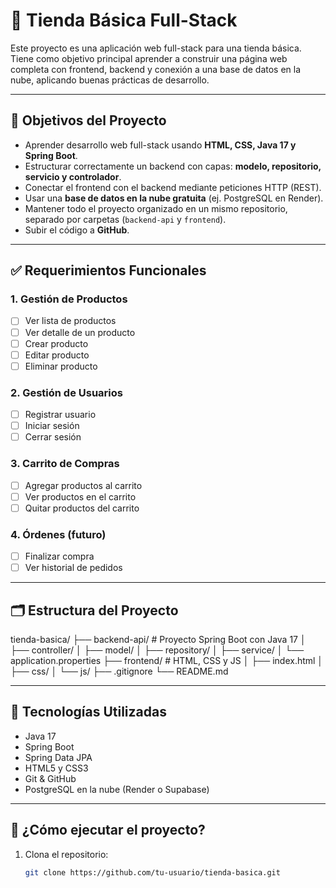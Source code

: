 # 🛒 Tienda Básica Full-Stack

Este proyecto es una aplicación web full-stack para una tienda básica. Tiene como objetivo principal aprender a construir una página web completa con frontend, backend y conexión a una base de datos en la nube, aplicando buenas prácticas de desarrollo.

---

## 📌 Objetivos del Proyecto

- Aprender desarrollo web full-stack usando **HTML, CSS, Java 17 y Spring Boot**.
- Estructurar correctamente un backend con capas: **modelo, repositorio, servicio y controlador**.
- Conectar el frontend con el backend mediante peticiones HTTP (REST).
- Usar una **base de datos en la nube gratuita** (ej. PostgreSQL en Render).
- Mantener todo el proyecto organizado en un mismo repositorio, separado por carpetas (`backend-api` y `frontend`).
- Subir el código a **GitHub**.

---

## ✅ Requerimientos Funcionales

### 1. Gestión de Productos
- [ ] Ver lista de productos
- [ ] Ver detalle de un producto
- [ ] Crear producto
- [ ] Editar producto
- [ ] Eliminar producto

### 2. Gestión de Usuarios
- [ ] Registrar usuario
- [ ] Iniciar sesión
- [ ] Cerrar sesión

### 3. Carrito de Compras
- [ ] Agregar productos al carrito
- [ ] Ver productos en el carrito
- [ ] Quitar productos del carrito

### 4. Órdenes (futuro)
- [ ] Finalizar compra
- [ ] Ver historial de pedidos

---

## 🗂️ Estructura del Proyecto

tienda-basica/
├── backend-api/ # Proyecto Spring Boot con Java 17
│ ├── controller/
│ ├── model/
│ ├── repository/
│ ├── service/
│ └── application.properties
├── frontend/ # HTML, CSS y JS
│ ├── index.html
│ ├── css/
│ └── js/
├── .gitignore
└── README.md


---

## 🔧 Tecnologías Utilizadas

- Java 17
- Spring Boot
- Spring Data JPA
- HTML5 y CSS3
- Git & GitHub
- PostgreSQL en la nube (Render o Supabase)

---

## 🚀 ¿Cómo ejecutar el proyecto?

1. Clona el repositorio:
   ```bash
   git clone https://github.com/tu-usuario/tienda-basica.git
